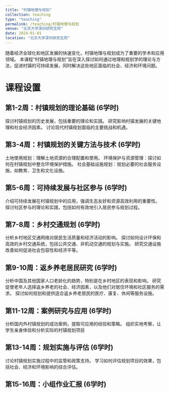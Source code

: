 ```yaml
---
title: "村镇地理与规划"
collection: teaching
type: "teaching"
permalink: /teaching/村镇地理与规划
venue: "北京大学深圳研究生院"
date: 2024-01-01
location: "北京大学深圳研究生院"
---
```


随着经济全球化和地区发展的快速变化，村镇地理与规划成为了重要的学术和应用领域。
本课程“村镇地理与规划”旨在深入探讨如何通过地理和规划学的理论与方法，促进村镇的可持续发展，同时解决这些地区面临的社会、经济和环境问题。

课程设置
======
## 第1-2周：村镇规划的理论基础 (6学时)

探讨村镇规划的历史发展，包括重要的理论和实践。
研究影响村镇发展的关键地理和社会经济因素。
讨论现代村镇规划面临的主要挑战和机遇。

## 第3-4周：村镇规划的关键方法与技术 (6学时)
土地使用规划：理解土地资源的合理配置和使用。
环境保护与资源管理：探讨如何在村镇规划中整合环境保护措施。
社会基础设施规划：规划必要的社会服务设施，如教育、卫生和文化设施。

## 第5-6周：可持续发展与社区参与 (6学时)
介绍可持续发展在村镇规划中的应用，强调生态友好和资源高效利用的重要性。
探讨社区参与的理论和实践，包括如何有效地引入居民参与规划过程。

## 第7-8周：乡村交通规划 (6学时)
分析乡村地区交通网络对居民生活质量和经济活动的影响。
探讨如何设计环保和高效的乡村交通系统，包括公共交通、非机动交通的规划与实施。
研究交通设施改善如何促进社会包容性和经济平等。

## 第9-10周：返乡养老居民研究 (6学时)
分析中国及其他国家人口老龄化的趋势，特别是在乡村地区的表现和影响。
研究促使老年人选择返乡养老的社会、经济因素，以及他们对居住环境和社区服务的需求。
探讨如何规划和提供适合返乡养老居民的医疗、康复、休闲等服务设施。

## 第11-12周：案例研究与应用 (6学时)
分析国内外村镇规划的成功案例，提取可应用的经验和策略。
组织实地考察，让学生亲身体验和分析实际的村镇规划项目

## 第13-14周：规划实施与评估 (6学时)
讨论村镇规划实施过程中的监管和政策支持。
学习如何评估规划项目的效果，包括社会、经济和环境影响的综合评估。

## 第15-16周：小组作业汇报 (6学时)



